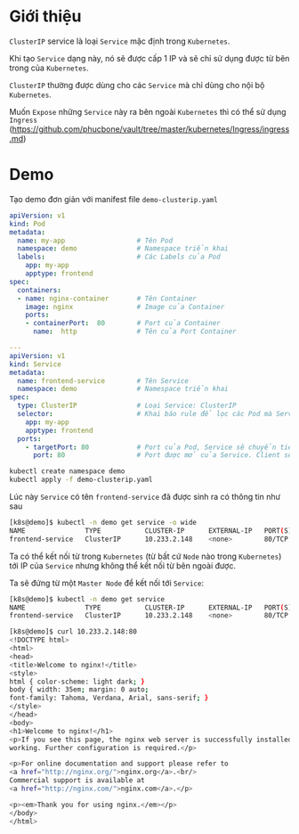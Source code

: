 # Giới thiệu

`ClusterIP` service là loại `Service` mặc định trong `Kubernetes`.

Khi tạo `Service` dạng này, nó sẽ được cấp 1 IP và sẽ chỉ sử dụng được từ bên trong của `Kubernetes`.

`ClusterIP` thường được dùng cho các `Service` mà chỉ dùng cho nội bộ `Kubernetes`.

Muốn `Expose` những `Service` này ra bên ngoài `Kubernetes` thì có thể sử dụng `Ingress` (https://github.com/phucbone/vault/tree/master/kubernetes/Ingress/ingress.md)

# Demo

Tạo demo đơn giản với manifest file `demo-clusterip.yaml`

```yaml
apiVersion: v1
kind: Pod
metadata:
  name: my-app                  # Tên Pod
  namespace: demo               # Namespace triển khai
  labels:                       # Các Labels của Pod
    app: my-app
    apptype: frontend
spec:
  containers:
  - name: nginx-container       # Tên Container
    image: nginx                # Image của Container
    ports:
    - containerPort:  80        # Port của Container
      name:  http               # Tên của Port Container

---
apiVersion: v1
kind: Service
metadata:
  name: frontend-service        # Tên Service
  namespace: demo               # Namespace triển khai
spec: 
  type: ClusterIP               # Loại Service: ClusterIP
  selector:                     # Khai báo rule để lọc các Pod mà Service sẽ forward connection tới
    app: my-app
    apptype: frontend
  ports:
    - targetPort: 80            # Port của Pod, Service sẽ chuyển tiếp kết nối vào đây
      port: 80                  # Port được mở của Service. Client sẽ kết nối với Service qua port này
```

```bash
kubectl create namespace demo
kubectl apply -f demo-clusterip.yaml
```

Lúc này `Service` có tên `frontend-service` đã được sinh ra có thông tin như sau

```bash
[k8s@demo]$ kubectl -n demo get service -o wide
NAME               TYPE           CLUSTER-IP      EXTERNAL-IP   PORT(S)          AGE     SELECTOR
frontend-service   ClusterIP      10.233.2.148    <none>        80/TCP           5m27s   app=my-app,apptype=frontend
```

Ta có thể kết nối từ trong `Kubernetes` (từ bất cứ `Node` nào trong `Kubernetes`) tới IP của `Service` nhưng không thể kết nối từ bên ngoài được.

Ta sẽ đứng từ một `Master Node` để kết nối tới `Service`:

```bash
[k8s@demo]$ kubectl -n demo get service
NAME               TYPE           CLUSTER-IP      EXTERNAL-IP   PORT(S)          AGE
frontend-service   ClusterIP      10.233.2.148    <none>        80/TCP           6m56s
```

```bash
[k8s@demo]$ curl 10.233.2.148:80
<!DOCTYPE html>
<html>
<head>
<title>Welcome to nginx!</title>
<style>
html { color-scheme: light dark; }
body { width: 35em; margin: 0 auto;
font-family: Tahoma, Verdana, Arial, sans-serif; }
</style>
</head>
<body>
<h1>Welcome to nginx!</h1>
<p>If you see this page, the nginx web server is successfully installed and
working. Further configuration is required.</p>

<p>For online documentation and support please refer to
<a href="http://nginx.org/">nginx.org</a>.<br/>
Commercial support is available at
<a href="http://nginx.com/">nginx.com</a>.</p>

<p><em>Thank you for using nginx.</em></p>
</body>
</html>
```